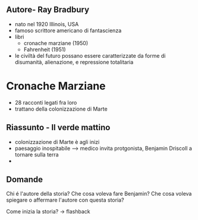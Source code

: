 ## Autore- Ray Bradbury
- nato nel 1920 Illinois, USA
- famoso scrittore americano di fantascienza
- libri
	- cronache marziane (1950)
	- Fahrenheit (1951)
- le civiltà del futuro possano essere caratterizzate da forme di disumanità, alienazione, e repressione totalitaria

# Cronache Marziane 
- 28 racconti legati fra loro
- trattano della colonizzazione di Marte

## Riassunto - Il verde mattino
- colonizzazione di Marte è agli inizi
- paesaggio inospitabile --> medico invita protgonista, Benjamin Driscoll a tornare sulla terra
- 

## Domande
Chi é l'autore della storia?
Che cosa voleva fare Benjamin?
Che cosa voleva spiegare o affermare l'autore con questa storia?

Come inizia la storia?  -> flashback